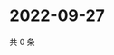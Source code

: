 # 2022-09-27

共 0 条

<!-- BEGIN WEIBO -->
<!-- 最后更新时间 Tue Sep 27 2022 15:31:25 GMT+0800 (China Standard Time) -->

<!-- END WEIBO -->
